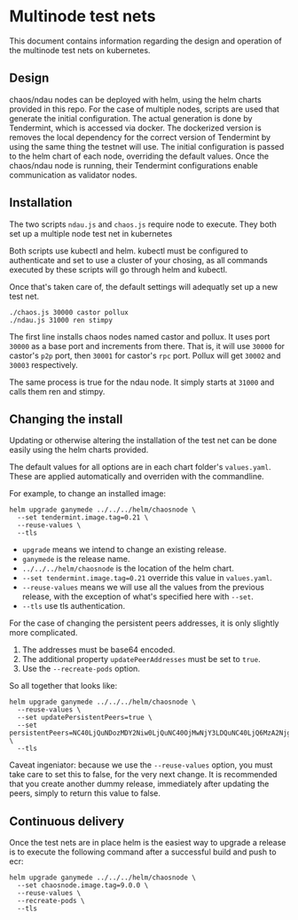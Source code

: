 # Multinode test nets

This document contains information regarding the design and operation of the multinode test nets on kubernetes.

## Design

chaos/ndau nodes can be deployed with helm, using the helm charts provided in this repo. For the case of multiple nodes, scripts are used that generate the initial configuration. The actual generation is done by Tendermint, which is accessed via docker. The dockerized version is removes the local dependency for the correct version of Tendermint by using the same thing the testnet will use. The initial configuration is passed to the helm chart of each node, overriding the default values. Once the chaos/ndau node is running, their Tendermint configurations enable communication as validator nodes.

## Installation

The two scripts `ndau.js` and `chaos.js` require node to execute. They both set up a multiple node test net in kubernetes

Both scripts use kubectl and helm. kubectl must be configured to authenticate and set to use a cluster of your chosing, as all commands executed by these scripts will go through helm and kubectl.

Once that's taken care of, the default settings will adequatly set up a new test net.

```
./chaos.js 30000 castor pollux
./ndau.js 31000 ren stimpy
```

The first line installs chaos nodes named castor and pollux. It uses port `30000` as a base port and increments from there. That is, it will use `30000` for castor's `p2p` port, then `30001` for castor's `rpc` port. Pollux will get `30002` and `30003` respectively.

The same process is true for the ndau node. It simply starts at `31000` and calls them ren and stimpy.

## Changing the install

Updating or otherwise altering the installation of the test net can be done easily using the helm charts provided.

The default values for all options are in each chart folder's `values.yaml`. These are applied automatically and overriden with the commandline.

For example, to change an installed image:

```
helm upgrade ganymede ../../../helm/chaosnode \
  --set tendermint.image.tag=0.21 \
  --reuse-values \
  --tls
```

* `upgrade` means we intend to change an existing release.
* `ganymede` is the release name.
* `../../../helm/chaosnode` is the location of the helm chart.
* `--set tendermint.image.tag=0.21` override this value in `values.yaml`.
* `--reuse-values` means we will use all the values from the previous release, with the exception of what's specified here with `--set`.
* `--tls` use tls authentication.

For the case of changing the persistent peers addresses, it is only slightly more complicated.

1. The addresses must be base64 encoded.
2. The additional property `updatePeerAddresses` must be set to `true`.
3. Use the `--recreate-pods` option.

So all together that looks like:

```
helm upgrade ganymede ../../../helm/chaosnode \
  --reuse-values \
  --set updatePersistentPeers=true \
  --set persistentPeers=NC40LjQuNDozMDY2Niw0LjQuNC40OjMwNjY3LDQuNC40LjQ6MzA2NjgK \
  --tls
```

Caveat ingeniator: because we use the `--reuse-values` option, you must take care to set this to false, for the very next change. It is recommended that you create another dummy release, immediately after updating the peers, simply to return this value to false.

## Continuous delivery

Once the test nets are in place helm is the easiest way to upgrade a release is to execute the following command after a successful build and push to ecr:

```
helm upgrade ganymede ../../../helm/chaosnode \
  --set chaosnode.image.tag=9.0.0 \
  --reuse-values \
  --recreate-pods \
  --tls
```
